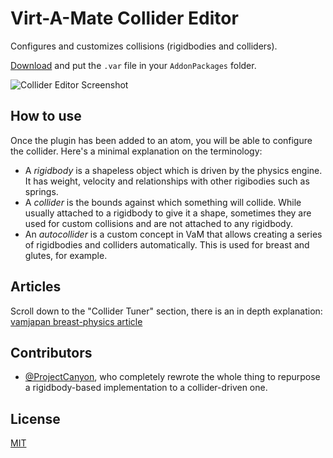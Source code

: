 # Virt-A-Mate Collider Editor

Configures and customizes collisions (rigidbodies and colliders).

[Download](https://github.com/acidbubbles/vam-collider-editor/releases) and put the `.var` file in your `AddonPackages` folder.

![Collider Editor Screenshot](https://repository-images.githubusercontent.com/255064702/269db680-956f-11ea-888c-4b4f1cd70b11)

## How to use

Once the plugin has been added to an atom, you will be able to configure the collider. Here's a minimal explanation on the terminology:

- A _rigidbody_ is a shapeless object which is driven by the physics engine. It has weight, velocity and relationships with other rigibodies such as springs.
- A _collider_ is the bounds against which something will collide. While usually attached to a rigidbody to give it a shape, sometimes they are used for custom collisions and are not attached to any rigidbody.
- An _autocollider_ is a custom concept in VaM that allows creating a series of rigidbodies and colliders automatically. This is used for breast and glutes, for example.

## Articles

Scroll down to the "Collider Tuner" section, there is an in depth explanation: [vamjapan breast-physics article](https://translate.google.com/translate?depth=1&hl=ja&langpair=ja|en&pto=aue&rurl=translate.google.com&sp=nmt4&u=https://vamjapan.com/breast-physics/)

## Contributors

- [@ProjectCanyon](https://github.com/ProjectCanyon), who completely rewrote the whole thing to repurpose a rigidbody-based implementation to a collider-driven one.

## License

[MIT](LICENSE.md)
